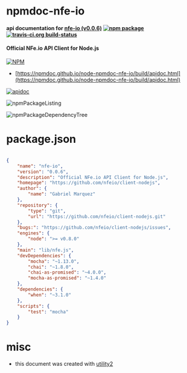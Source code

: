 # npmdoc-nfe-io

#### api documentation for  [nfe-io (v0.0.6)](https://github.com/nfeio/client-nodejs)  [![npm package](https://img.shields.io/npm/v/npmdoc-nfe-io.svg?style=flat-square)](https://www.npmjs.org/package/npmdoc-nfe-io) [![travis-ci.org build-status](https://api.travis-ci.org/npmdoc/node-npmdoc-nfe-io.svg)](https://travis-ci.org/npmdoc/node-npmdoc-nfe-io)

#### Official NFe.io API Client for Node.js

[![NPM](https://nodei.co/npm/nfe-io.png?downloads=true&downloadRank=true&stars=true)](https://www.npmjs.com/package/nfe-io)

- [https://npmdoc.github.io/node-npmdoc-nfe-io/build/apidoc.html](https://npmdoc.github.io/node-npmdoc-nfe-io/build/apidoc.html)

[![apidoc](https://npmdoc.github.io/node-npmdoc-nfe-io/build/screenCapture.buildCi.browser.%252Ftmp%252Fbuild%252Fapidoc.html.png)](https://npmdoc.github.io/node-npmdoc-nfe-io/build/apidoc.html)

![npmPackageListing](https://npmdoc.github.io/node-npmdoc-nfe-io/build/screenCapture.npmPackageListing.svg)

![npmPackageDependencyTree](https://npmdoc.github.io/node-npmdoc-nfe-io/build/screenCapture.npmPackageDependencyTree.svg)



# package.json

```json

{
    "name": "nfe-io",
    "version": "0.0.6",
    "description": "Official NFe.io API Client for Node.js",
    "homepage": "https://github.com/nfeio/client-nodejs",
    "author": {
        "name": "Gabriel Marquez"
    },
    "repository": {
        "type": "git",
        "url": "https://github.com/nfeio/client-nodejs.git"
    },
    "bugs:": "https://github.com/nfeio/client-nodejs/issues",
    "engines": {
        "node": ">= v0.8.0"
    },
    "main": "lib/nfe.js",
    "devDependencies": {
        "mocha": "~1.13.0",
        "chai": "~1.8.0",
        "chai-as-promised": "~4.0.0",
        "mocha-as-promised": "~1.4.0"
    },
    "dependencies": {
        "when": "~3.1.0"
    },
    "scripts": {
        "test": "mocha"
    }
}
```



# misc
- this document was created with [utility2](https://github.com/kaizhu256/node-utility2)

